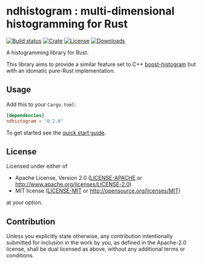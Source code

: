 # ndhistogram : multi-dimensional histogramming for Rust

[![Build status](https://img.shields.io/github/workflow/status/davehadley/ndhistogram/ci)](https://github.com/davehadley/ndhistogram)
[![Crate](https://img.shields.io/crates/v/ndhistogram.svg)](https://crates.io/crates/ndhistogram)
[![License](https://img.shields.io/crates/l/ndhistogram)](https://crates.io/crates/ndhistogram)
[![Downloads](https://img.shields.io/crates/d/ndhistogram)](https://crates.io/crates/ndhistogram)

A histogramming library for Rust.

This library aims to provide a similar feature set to C++ [boost-histogram](https://www.boost.org/doc/libs/1_75_0/libs/histogram) but with an idomatic pure-Rust implementation.

## Usage

Add this to your `Cargo.toml`:

```toml
[dependencies]
ndhistogram = "0.2.0"
```

To get started see the [quick start guide](https://docs.rs/ndhistogram).

## License

Licensed under either of

 * Apache License, Version 2.0
   ([LICENSE-APACHE](LICENSE-APACHE) or http://www.apache.org/licenses/LICENSE-2.0)
 * MIT license
   ([LICENSE-MIT](LICENSE-MIT) or http://opensource.org/licenses/MIT)

at your option.

## Contribution

Unless you explicitly state otherwise, any contribution intentionally submitted
for inclusion in the work by you, as defined in the Apache-2.0 license, shall be
dual licensed as above, without any additional terms or conditions.